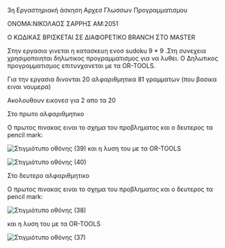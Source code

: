 3η Εργαστηριακή άσκηση Αρχεσ Γλωσσων Προγραμματισμου

ΟΝΟΜΑ:ΝΙΚΟΛΑΟΣ ΣΑΡΡΗΣ ΑΜ:2051

O ΚΩΔΙΚΑΣ ΒΡΙΣΚΕΤΑΙ ΣΕ ΔΙΑΦΟΡΕΤΙΚΟ BRANCH ΣΤΟ MASTER

Στην εργασια γινεται η κατασκευη ενοσ sudoku 9 * 9 .Στη συνεχεια χρησιμοποιηται δηλωτικος προγραμματισμος για να λυθει.
Ο Δηλωτικος προγραμματισμος επιτυνχανεται με τα OR-TOOLS.

Για την εργασια δινονται 20 αλφαριθμητικα 81 γραμματων (που βασικα ειναι νουμερα)

Ακολουθουν εικονεσ για 2 απο τα 20

Στο πρωτο αλφαριθμητικο

Ο πρωτος πινακας ειναι το σχημα του προβληματος και ο δευτερος τα pencil mark:

![Στιγμιότυπο οθόνης (39)](https://user-images.githubusercontent.com/65713677/120868182-1acacb00-c59c-11eb-8c45-3fb0c8344b72.png)
και η λυση του με τα OR-TOOLS

![Στιγμιότυπο οθόνης (40)](https://user-images.githubusercontent.com/65713677/120868187-20281580-c59c-11eb-8871-8368fd038ae4.png)


Στο δευτερο αλφαριθμητικο

Ο πρωτος πινακας ειναι το σχημα του προβληματος και ο δευτερος τα pencil mark:

![Στιγμιότυπο οθόνης (38)](https://user-images.githubusercontent.com/65713677/120868207-2f0ec800-c59c-11eb-991f-b168db849fed.png)

και η λυση του με τα OR-TOOLS

![Στιγμιότυπο οθόνης (37)](https://user-images.githubusercontent.com/65713677/120868214-333ae580-c59c-11eb-92bd-a30e8510fe1b.png)

